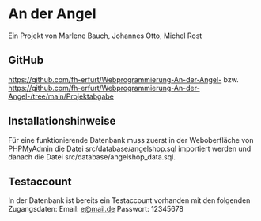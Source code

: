 # An der Angel
Ein Projekt von Marlene Bauch, Johannes Otto, Michel Rost

## GitHub
https://github.com/fh-erfurt/Webprogrammierung-An-der-Angel-
bzw.
https://github.com/fh-erfurt/Webprogrammierung-An-der-Angel-/tree/main/Projektabgabe

## Installationshinweise
Für eine funktionierende Datenbank muss zuerst in der Weboberfläche von PHPMyAdmin die Datei src/database/angelshop.sql importiert werden und danach die Datei src/database/angelshop_data.sql.

## Testaccount
In der Datenbank ist bereits ein Testaccount vorhanden mit den folgenden Zugangsdaten: 
Email: e@mail.de 
Passwort: 12345678